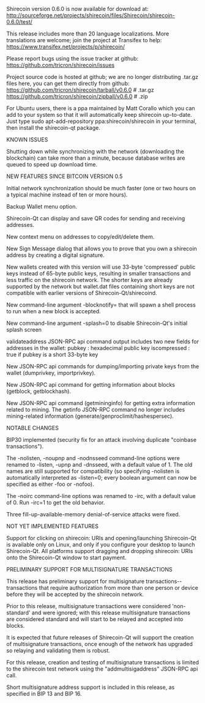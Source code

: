 Shirecoin version 0.6.0 is now available for download at:
http://sourceforge.net/projects/shirecoin/files/Shirecoin/shirecoin-0.6.0/test/

This release includes more than 20 language localizations.
More translations are welcome; join the
project at Transifex to help:
https://www.transifex.net/projects/p/shirecoin/

Please report bugs using the issue tracker at github:
https://github.com/tricron/shirecoin/issues

Project source code is hosted at github; we are no longer
distributing .tar.gz files here, you can get them
directly from github:
https://github.com/tricron/shirecoin/tarball/v0.6.0  # .tar.gz
https://github.com/tricron/shirecoin/zipball/v0.6.0  # .zip

For Ubuntu users, there is a ppa maintained by Matt Corallo which
you can add to your system so that it will automatically keep
shirecoin up-to-date.  Just type
sudo apt-add-repository ppa:shirecoin/shirecoin
in your terminal, then install the shirecoin-qt package.


KNOWN ISSUES

Shutting down while synchronizing with the network
(downloading the blockchain) can take more than a minute,
because database writes are queued to speed up download
time.


NEW FEATURES SINCE BITCOIN VERSION 0.5

Initial network synchronization should be much faster
(one or two hours on a typical machine instead of ten or more
hours).

Backup Wallet menu option.

Shirecoin-Qt can display and save QR codes for sending
and receiving addresses.

New context menu on addresses to copy/edit/delete them.

New Sign Message dialog that allows you to prove that you
own a shirecoin address by creating a digital
signature.

New wallets created with this version will
use 33-byte 'compressed' public keys instead of
65-byte public keys, resulting in smaller
transactions and less traffic on the shirecoin
network. The shorter keys are already supported
by the network but wallet.dat files containing
short keys are not compatible with earlier
versions of Shirecoin-Qt/shirecoind.

New command-line argument -blocknotify=<command>
that will spawn a shell process to run <command> 
when a new block is accepted.

New command-line argument -splash=0 to disable
Shirecoin-Qt's initial splash screen

validateaddress JSON-RPC api command output includes
two new fields for addresses in the wallet:
pubkey : hexadecimal public key
iscompressed : true if pubkey is a short 33-byte key

New JSON-RPC api commands for dumping/importing
private keys from the wallet (dumprivkey, importprivkey).

New JSON-RPC api command for getting information about
blocks (getblock, getblockhash).

New JSON-RPC api command (getmininginfo) for getting
extra information related to mining. The getinfo
JSON-RPC command no longer includes mining-related
information (generate/genproclimit/hashespersec).



NOTABLE CHANGES

BIP30 implemented (security fix for an attack involving
duplicate "coinbase transactions").

The -nolisten, -noupnp and -nodnsseed command-line
options were renamed to -listen, -upnp and -dnsseed,
with a default value of 1. The old names are still
supported for compatibility (so specifying -nolisten
is automatically interpreted as -listen=0; every
boolean argument can now be specified as either
-foo or -nofoo).

The -noirc command-line options was renamed to
-irc, with a default value of 0. Run -irc=1 to
get the old behavior.

Three fill-up-available-memory denial-of-service
attacks were fixed.


NOT YET IMPLEMENTED FEATURES

Support for clicking on shirecoin: URIs and
opening/launching Shirecoin-Qt is available only on Linux,
and only if you configure your desktop to launch
Shirecoin-Qt. All platforms support dragging and dropping
shirecoin: URIs onto the Shirecoin-Qt window to start
payment.


PRELIMINARY SUPPORT FOR MULTISIGNATURE TRANSACTIONS

This release has preliminary support for multisignature
transactions-- transactions that require authorization
from more than one person or device before they
will be accepted by the shirecoin network.

Prior to this release, multisignature transactions
were considered 'non-standard' and were ignored;
with this release multisignature transactions are
considered standard and will start to be relayed
and accepted into blocks.

It is expected that future releases of Shirecoin-Qt
will support the creation of multisignature transactions,
once enough of the network has upgraded so relaying
and validating them is robust.

For this release, creation and testing of multisignature
transactions is limited to the shirecoin test network using
the "addmultisigaddress" JSON-RPC api call.

Short multisignature address support is included in this
release, as specified in BIP 13 and BIP 16.
